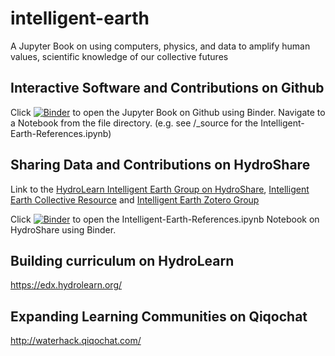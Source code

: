 # intelligent-earth
A Jupyter Book on using computers, physics, and data to amplify human values, scientific knowledge of our collective futures

## Interactive Software and Contributions on Github

Click [![Binder](https://mybinder.org/badge_logo.svg)](https://mybinder.org/v2/gh/ChristinaB/intelligent-earth/master) to open the Jupyter Book on Github using Binder. Navigate to a Notebook from the file directory.  (e.g. see /_source for the Intelligent-Earth-References.ipynb) 

## Sharing Data and Contributions on HydroShare

Link to the [HydroLearn Intelligent Earth Group on HydroShare](https://www.hydroshare.org/group/161), [Intelligent Earth Collective Resource](https://www.hydroshare.org/resource/86bf0fc015af49c49805b56f5a13bf21/) and [Intelligent Earth Zotero Group](https://www.zotero.org/groups/2526780/intelligent_earth)

Click [![Binder](https://mybinder.org/badge_logo.svg)](https://gesis.mybinder.org/binder/v2/hydroshare/https://www.hydroshare.org/resource/86bf0fc015af49c49805b56f5a13bf21
) to open the Intelligent-Earth-References.ipynb Notebook on HydroShare using Binder.

## Building curriculum on HydroLearn 
https://edx.hydrolearn.org/

## Expanding Learning Communities on Qiqochat 
http://waterhack.qiqochat.com/
